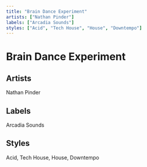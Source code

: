 ```yaml
---
title: "Brain Dance Experiment"
artists: ["Nathan Pinder"]
labels: ["Arcadia Sounds"]
styles: ["Acid", "Tech House", "House", "Downtempo"]
---
```


# Brain Dance Experiment
## Artists
Nathan Pinder
## Labels
Arcadia Sounds
## Styles
Acid, Tech House, House, Downtempo